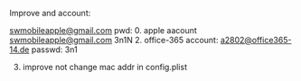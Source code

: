 Improve and account:

swmobileapple@gmail.com
pwd:
0. apple aacount
swmobileapple@gmail.com
3n1N
2. office-365 account:
a2802@office365-14.de
passwd: 3n1

3. improve
not change mac addr in config.plist

